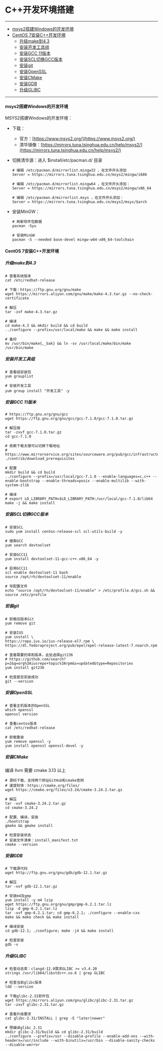 # C++开发环境搭建
---

- [msys2搭建Windows的开发环境](#msys2搭建windows的开发环境)
- [CentOS 7安装C++开发环境](#centos-7安装c++开发环境)
  - [升级make到4.3](#升级make到4.3)
  - [安装开发工具组](#安装开发工具组)
  - [安装GCC 11版本](#安装gcc-11版本)
  - [安装SCL切换GCC版本](#安装scl切换gcc版本)
  - [安装git](#安装git)
  - [安装OpenSSL](#安装openssl)
  - [安装CMake](#安装cmake)
  - [安装GDB](#安装gdb)
  - [升级GLIBC](#升级glibc)
---


#### msys2搭建Windows的开发环境

MSYS2搭建Windows的开发环境：

+ 下载：

  + 官方：[https://www.msys2.org/](https://www.msys2.org/)
  + 清华镜像：[https://mirrors.tuna.tsinghua.edu.cn/help/msys2/](https://mirrors.tuna.tsinghua.edu.cn/help/msys2/)

+ 切换清华源：进入 $install/etc/pacman.d/ 目录

  ```shell
  # 编辑 /etc/pacman.d/mirrorlist.mingw32 ，在文件开头添加
  Server = https://mirrors.tuna.tsinghua.edu.cn/msys2/mingw/i686
  
  # 编辑 /etc/pacman.d/mirrorlist.mingw64 ，在文件开头添加：
  Server = https://mirrors.tuna.tsinghua.edu.cn/msys2/mingw/x86_64
  
  # 编辑 /etc/pacman.d/mirrorlist.msys ，在文件开头添加：
  Server = https://mirrors.tuna.tsinghua.edu.cn/msys2/msys/$arch
  ```

+ 安装MinGW：

  ```shell
  # 刷新软件包数据
  pacman -Syu
  
  # 安装MinGW
  pacman -S --needed base-devel mingw-w64-x86_64-toolchain
  ```



#### CentOS 7安装C++开发环境

##### 升级make到4.3

```shell
# 查看系统版本
cat /etc/redhat-release

# 下载：https://ftp.gnu.org/gnu/make
wget https://mirrors.aliyun.com/gnu/make/make-4.3.tar.gz --no-check-certificate

# 解压
tar -zxf make-4.3.tar.gz

# 编译
cd make-4.3 && mkdir build && cd build
../configure --prefix=/usr/local/make && make && make install

# 备份
mv /usr/bin/make{,_bak} && ln -sv /usr/local/make/bin/make /usr/bin/make
```

##### 安装开发工具组

```shell
# 查看组安装包
yum grouplist

# 安装开发工具
yum group install "开发工具" -y
```

##### 安装GCC 11版本

```shell
# https://ftp.gnu.org/gnu/gcc
wget https://ftp.gnu.org/gnu/gcc/gcc-7.1.0/gcc-7.1.0.tar.gz

# 解压缩
tar -zxvf gcc-7.1.0.tar.gz
cd gcc-7.1.0

# 依赖下载太慢可以切换下载地址
# https://www.mirrorservice.org/sites/sourceware.org/pub/gcc/infrastructure/
./contrib/download_prerequisites

# 配置
mkdir build && cd build
../configure --prefix=/usr/local/gcc-7.1.0 --enable-languages=c,c++ --enable-bootstrap --enable-threads=posix --enable-multilib --with-system-zlib

# 编译
# export LD_LIBRARY_PATH=$LD_LIBRARY_PATH:/usr/local/gcc-7.1.0/lib64
make -j && make install
```



##### 安装SCL切换GCC版本

```shell
# 安装SCL
sudo yum install centos-release-scl scl-utils-build -y

# 搜索GCC
yum search devtoolset

# 安装GCC11
yum install devtoolset-11-gcc-c++.x86_64 -y

# 启用GCC11
scl enable devtoolset-11 bash
source /opt/rh/devtoolset-11/enable

# 写配置文件
echo "source /opt/rh/devtoolset-11/enable" > /etc/profile.d/gcc.sh && source /etc/profile
```

##### 安装git

```shell
# 卸载旧版本Git
yum remove git

# 安装IUS
yum install \
https://repo.ius.io/ius-release-el7.rpm \
https://dl.fedoraproject.org/pub/epel/epel-release-latest-7.noarch.rpm

# 查看需要的库和版本，此处选择git236
# https://github.com/search?p=2&q=org%3Aiusrepo+topic%3Arpm&s=updated&type=Repositories
yum install git236

# 检查是否安装成功
git --version
```

##### 安装OpenSSL

```shell
# 查看主机版本的OpenSSL
which openssl
openssl version

# 查看centos版本
cat /etc/redhat-release

# 卸载重装
yum remove openssl -y
yum install openssl openssl-devel -y
```

##### 安装CMake

编译 llvm 需要 cmake 3.13 以上

```shell
# 源码下载，支持两个网址GitHub和cmake官网
# 速度较快：https://cmake.org/files/
wget https://cmake.org/files/v3.24/cmake-3.24.2.tar.gz

# 解压
tar -xvf cmake-3.24.2.tar.gz
cd cmake-3.24.2

# 配置、编译、安装
./bootstrap
gmake && gmake install

# 检查安装状态
# 安装文件清单：install_manifest.txt
cmake --version
```

##### 安装GDB

```shell
# 下载源代码
wget http://ftp.gnu.org/gnu/gdb/gdb-12.1.tar.gz

# 解压
tar -xvf gdb-12.1.tar.gz

# 安装m4及gmp
yum install -y m4 lzip
wget https://ftp.gnu.org/gnu/gmp/gmp-6.2.1.tar.lz
lzip -d gmp-6.2.1.tar.lz
tar -xvf gmp-6.2.1.tar; cd gmp-6.2.1; ./configure --enable-cxx
make && make check && make install

# 编译安装
cd gdb-12.1; ./configure; make -j4 && make install

# 检查安装
gdb -v
```

##### 升级GLIBC

```shell
# 检查动态库：clangd-12.0需求GLIBC >= v3.4.20
strings /usr/lib64/libstdc++.so.6 | grep GLIBC

# 检查当前glibc版本
ldd --version

# 下载glibc-2.31软件包
wget https://mirrors.aliyun.com/gnu/glibc/glibc-2.31.tar.gz
tar -zxvf glibc-2.31.tar.gz

# 查看升级要求
cat glibc-2.31/INSTALL | grep -E "later|newer"

# 预编译glibc 2.31
mkdir glibc-2.31/build && cd glibc-2.31/build
../configure --prefix=/usr --disable-profile --enable-add-ons --with-headers=/usr/include --with-binutils=/usr/bin --disable-sanity-checks --disable-werror
```

